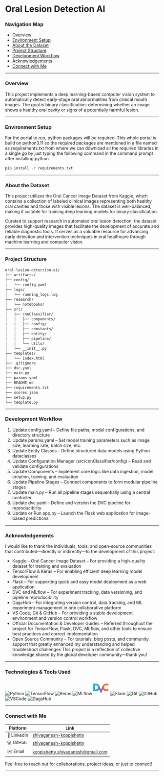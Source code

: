 # Oral Lesion Detection AI

### Navigation Map
- [Overview](#overview)
- [Environment Setup](#environment-setup)
- [About the Dataset](#about-the-dataset)
- [Project Structure](#project-structure)
- [Development Workflow](#development-workflow)
- [Acknowledgements](#acknowledgements)
- [Connect with Me](#connect-with-me)

---

### Overview
This project implements a deep learning-based computer vision system to automatically detect early-stage oral abnormalities from clinical mouth images. The goal is binary classification: determining whether an image shows a healthy oral cavity or signs of a potentially harmful lesion.

---

### Environment Setup
For the portal to run, python packages will be required .This whole portal is build on python3.11 so the required packages are mentioned in a file named as requirements.txt from where we can download all the required libraries in a single go by just typing the following command in the command prompt after installing python.
```bash
pip install -r requirements.txt
```
---

### About the Dataset
This project utilizes the Oral Cancer Image Dataset from Kaggle, which contains a collection of labeled clinical images representing both healthy oral cavities and those with visible lesions. The dataset is well-balanced, making it suitable for training deep learning models for binary classification.

Curated to support research in automated oral lesion detection, the dataset provides high-quality images that facilitate the development of accurate and reliable diagnostic tools. It serves as a valuable resource for advancing early detection and intervention techniques in oral healthcare through machine learning and computer vision.

---

### Project Structure
```text
oral-lesion-detection-ai/
├── artifacts/
├── config/
│   └── config.yaml
├── logs/
│   └── running_logs.log
├── research/
│   └── notebooks/
├── src/
│   ├── cnnClassifier/
│   │   ├── components/
│   │   ├── config/
│   │   ├── constants/
│   │   ├── entity/
│   │   ├── pipeline/
│   │   └── utils/
│   └── __init__.py
├── templates/
│   └── index.html
├── .gitignore
├── dvc.yaml
├── main.py
├── params.yaml
├── README.md
├── requirements.txt
├── scores.json
├── setup.py
└── template.py
```

---

### Development Workflow
1. Update config.yaml – Define file paths, model configurations, and directory structure
2. Update params.yaml – Set model training parameters such as image size, learning rate, batch size, etc.
3. Update Entity Classes – Define structured data models using Python dataclasses
4. Update Configuration Manager (src/cnnClassifier/config) – Read and validate configurations
5. Update Components – Implement core logic like data ingestion, model creation, training, and evaluation
6. Update Pipeline Stages – Connect components to form modular pipeline stages
7. Update main.py – Run all pipeline stages sequentially using a central controller
8. Update dvc.yaml – Define and version the DVC pipeline for reproducibility
9. Update or Run app.py – Launch the Flask web application for image-based predictions

---

### Acknowledgements
I would like to thank the individuals, tools, and open-source communities that contributed—directly or indirectly—to the development of this project:
- Kaggle – Oral Cancer Image Dataset – For providing a high-quality dataset for training and evaluation
- TensorFlow & Keras – For enabling efficient deep learning model development
- Flask – For supporting quick and easy model deployment as a web application
- DVC and MLflow – For experiment tracking, data versioning, and pipeline reproducibility
- DagsHub – For integrating version control, data tracking, and ML experiment management in one collaborative platform
- VS Code, Git & GitHub – For providing a stable development environment and version control workflow
- Official Documentation & Developer Guides – Referred throughout the project for TensorFlow, Flask, DVC, MLflow, and other tools to ensure best practices and correct implementation
- Open Source Community – For tutorials, blog posts, and community support that greatly enhanced my understanding and helped troubleshoot challenges
This project is a reflection of collective knowledge shared by the global developer community—thank you!

---

### Technologies & Tools Used

  <tr>
    <td align="center"><img src="https://www.vectorlogo.zone/logos/python/python-ar21.svg" height="50" alt="Python" /></td>
    <td align="center"><img src="https://www.vectorlogo.zone/logos/tensorflow/tensorflow-ar21.svg" height="50" alt="TensorFlow" /></td>
    <td align="center"><img src="https://www.vectorlogo.zone/logos/kerasio/kerasio-ar21.svg" height="50" alt="Keras" /></td>
    <td align="center"><img src="https://www.vectorlogo.zone/logos/mlflow/mlflow-ar21.svg" height="50" alt="MLflow" /></td>
  </tr>
  <tr>
    <td align="center"><img src="https://raw.githubusercontent.com/iterative/dvc.org/main/static/img/logo.svg" height="50" alt="DVC" /></td>
    <td align="center"><img src="https://www.vectorlogo.zone/logos/pocoo_flask/pocoo_flask-ar21.svg" height="50" alt="Flask" /></td>
    <td align="center"><img src="https://www.vectorlogo.zone/logos/git-scm/git-scm-ar21.svg" height="50" alt="Git" /></td>
    <td align="center"><img src="https://www.vectorlogo.zone/logos/github/github-ar21.svg" height="50" alt="GitHub" /></td>
  </tr>
  <tr>
    <td align="center"><img src="https://www.vectorlogo.zone/logos/visualstudio_code/visualstudio_code-ar21.svg" height="50" alt="VSCode" /></td>
    <td align="center"><img src="https://raw.githubusercontent.com/MLH-Fellowship/dagshub-branding/main/images/logo/logo-white-bg.svg" height="50" alt="DagsHub" /></td>
    <td></td>
    <td></td>
  </tr>
</table>

---

### Connect with Me

| Platform       | Link                                                                 |
|----------------|----------------------------------------------------------------------|
| 💼 LinkedIn     | [shivaganesh-koppishetty](https://www.linkedin.com/in/shivaganesh-koppishetty/) |
| 💻 GitHub       | [shivaganesh-koppishetty](https://github.com/shivaganesh-koppishetty) |
| ✉️ Email         | koppishetty.shivaganesh@gmail.com                                              |

Feel free to reach out for collaborations, project ideas, or just to connect!

---